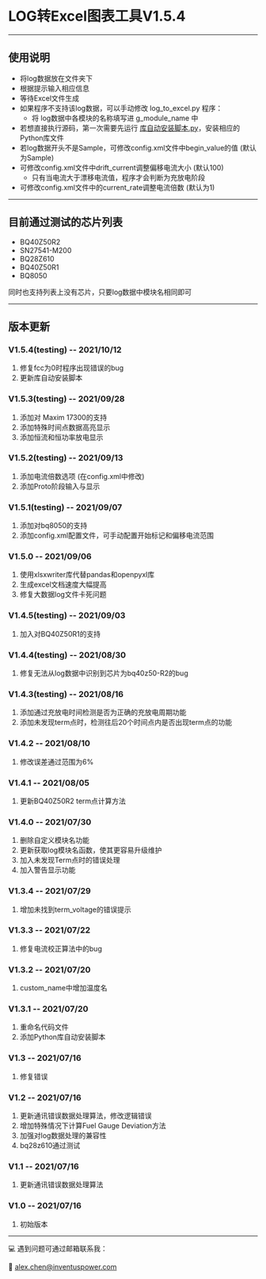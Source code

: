 # LOG转Excel图表工具V1.5.4

---

## 使用说明

- 将log数据放在文件夹下
- 根据提示输入相应信息
- 等待Excel文件生成
- 如果程序不支持该log数据，可以手动修改 log_to_excel.py 程序：
  - 将 log数据中各模块的名称填写进 g_module_name 中
- 若想直接执行源码，第一次需要先运行 [库自动安装脚本.py](./库自动安装脚本.py)，安装相应的Python库文件
- 若log数据开头不是Sample，可修改config.xml文件中begin_value的值 (默认为Sample)
- 可修改config.xml文件中drift_current调整偏移电流大小 (默认100)
  - 只有当电流大于漂移电流值，程序才会判断为充放电阶段
- 可修改config.xml文件中的current_rate调整电流倍数 (默认为1)

---

## 目前通过测试的芯片列表

- BQ40Z50R2
- SN27541-M200
- BQ28Z610
- BQ40Z50R1
- BQ8050

同时也支持列表上没有芯片，只要log数据中模块名相同即可

---

## 版本更新

### V1.5.4(testing) -- 2021/10/12
1. 修复fcc为0时程序出现错误的bug
2. 更新库自动安装脚本

### V1.5.3(testing) -- 2021/09/28
1. 添加对 Maxim 17300的支持
2. 添加特殊时间点数据高亮显示
3. 添加恒流和恒功率放电显示

### V1.5.2(testing) -- 2021/09/13
1. 添加电流倍数选项 (在config.xml中修改)
2. 添加Proto阶段输入与显示

### V1.5.1(testing) -- 2021/09/07
1. 添加对bq8050的支持
2. 添加config.xml配置文件，可手动配置开始标记和偏移电流范围

### V1.5.0 -- 2021/09/06
1. 使用xlsxwriter库代替pandas和openpyxl库
2. 生成excel文档速度大幅提高
3. 修复大数据log文件卡死问题

### V1.4.5(testing) -- 2021/09/03
1. 加入对BQ40Z50R1的支持

### V1.4.4(testing) -- 2021/08/30
1. 修复无法从log数据中识别到芯片为bq40z50-R2的bug

### V1.4.3(testing) -- 2021/08/16
1. 添加通过充放电时间检测是否为正确的充放电周期功能
2. 添加未发现term点时，检测往后20个时间点内是否出现term点的功能

### V1.4.2 -- 2021/08/10
1. 修改误差通过范围为6%

### V1.4.1 -- 2021/08/05
1. 更新BQ40Z50R2 term点计算方法

### V1.4.0 -- 2021/07/30
1. 删除自定义模块名功能
2. 更新获取log模块名函数，使其更容易升级维护
3. 加入未发现Term点时的错误处理
4. 加入警告显示功能

### V1.3.4 -- 2021/07/29
1. 增加未找到term_voltage的错误提示

### V1.3.3 -- 2021/07/22
1. 修复电流校正算法中的bug

### V1.3.2 -- 2021/07/20
1. custom_name中增加温度名

### V1.3.1 -- 2021/07/20
1.  重命名代码文件
2.  添加Python库自动安装脚本

### V1.3 -- 2021/07/16
1.  修复错误

### V1.2 -- 2021/07/16
1.  更新通讯错误数据处理算法，修改逻辑错误
2.  增加特殊情况下计算Fuel Gauge Deviation方法
3.  加强对log数据处理的兼容性
4.  bq28z610通过测试

### V1.1 -- 2021/07/16
1.  更新通讯错误数据处理算法

### V1.0 -- 2021/07/16
1.	初始版本

---

:computer: 遇到问题可通过邮箱联系我：

:chestnut: alex.chen@inventuspower.com
